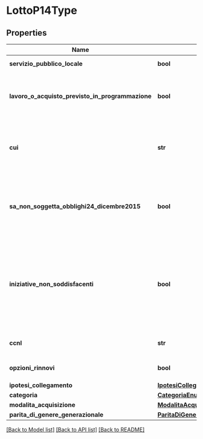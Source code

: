 # LottoP14Type

## Properties
Name | Type | Description | Notes
------------ | ------------- | ------------- | -------------
**servizio_pubblico_locale** | **bool** | Flag servizio pubblico locale | 
**lavoro_o_acquisto_previsto_in_programmazione** | **bool** | Il lavoro o l’acquisto di bene o servizio è stato previsto all’interno della programmazione | 
**cui** | **str** | CUI programma triennale lavori pubblici o programma biennale forniture e servizi | [optional] 
**sa_non_soggetta_obblighi24_dicembre2015** | **bool** | Che questa stazione appaltante non è soggetta agli obblighi del DPCM 24 dicembre 2015 e ss.mm.ii. | [optional] 
**iniziative_non_soddisfacenti** | **bool** | Che nessuna delle iniziative disponibili presso i soggetti aggregatori di riferimento ha caratteristiche in grado di soddisfare i fabbisogni di questa stazione appaltante | [optional] 
**ccnl** | **str** | indicare il codice CNEL o non applicabile | 
**opzioni_rinnovi** | **bool** | L’appalto prevede opzioni/rinnovi? | 
**ipotesi_collegamento** | [**IpotesiCollegamentoType**](IpotesiCollegamentoType.md) |  | [optional] 
**categoria** | [**CategoriaEnum**](CategoriaEnum.md) |  | 
**modalita_acquisizione** | [**ModalitaAcquisizioneEnum**](ModalitaAcquisizioneEnum.md) |  | 
**parita_di_genere_generazionale** | [**ParitaDiGenereGenerazionaleType**](ParitaDiGenereGenerazionaleType.md) |  | [optional] 

[[Back to Model list]](../README.md#documentation-for-models) [[Back to API list]](../README.md#documentation-for-api-endpoints) [[Back to README]](../README.md)

